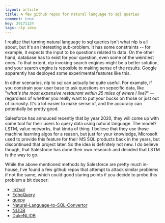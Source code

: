 ```yaml
---
layout: article
title: A few github repos for natural language to sql queries
comment: true
key: 20171124
tags: nlp idea
---
```


I realize that turning natural language to sql queries isn't what nlp is all about, but it's an interesting sub-problem. It has some constraints -- for example, it expects the input to be questions related to data. On the other hand, database has to exist for your question, even some of the weirdiest ones. To that extent, nlp invoking search engines might be a better solution, and your search engine is reposible to making sense of the results. Google apparently has deployed some experimental features like this.

In other scenarios, nlp to sql can actually be quite useful. For example, if you constrain your user base to ask questions on sepecific data, like "*what's the most expensive restaurant within 25 miles of where I live?*" -- regardless of whether you really want to put your bucks on those or just out of curiosity. It's a lot easier to make sense of, and the accuracy can potentially be pretty good.

Salesforce has annouced recently that by year 2020, they will come up with some tool for their users to query data using natural language. The model? LSTM, value networks, that kinda of thing. I believe that they use those machine learning algos for a reason, but just for your knowledge, Microsoft used to provide this feature for their MS SQL products back in the years, but discontinued that project later. So the idea is definitely not new. I do believe though, that Salesforce has done their own research and decided that LSTM is the way to go.

While the above mentioned methods by Salesforce are pretty much in-house, I've found a few github repos that attempt to attack similar problems if not the same, which could good staring points if you decide to probe this problem a bit deeper:

- [In2sql][in2sql]
- [EchoQuery][echoquery]
- [quepy][quepy]
- [Natural-Language-to-SQL-Convertor][nlp2sqlconvertor]
- [NLIDB][nlidb]
- [DukeNLIDB][dukenlidb]


[in2sql]: https://github.com/FerreroJeremy/ln2sql
[echoquery]: https://github.com/vqtran/EchoQuery
[quepy]: https://github.com/machinalis/quepy
[nlp2sqlconvertor]: https://github.com/Anishabhatla281/Natural-Language-to-SQL-Convertor
[nlidb]: https://github.com/nihit7/NLIDB
[dukenlidb]: https://github.com/DukeNLIDB/NLIDB


